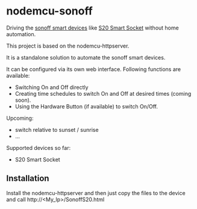 # nodemcu-sonoff
Driving the [sonoff smart devices](https://www.itead.cc/smart-home.html) like [S20 Smart Socket](https://www.itead.cc/smart-home/smart-socket.html) without home automation.

This project is based on the nodemcu-httpserver.

It is a standalone solution to automate the sonoff smart devices.

It can be configured via its own web interface. Following functions are available:
- Switching On and Off directly
- Creating time schedules to switch On and Off at desired times (coming soon).
- Using the Hardware Button (if available) to switch On/Off.

Upcoming:
- switch relative to sunset / sunrise
- ...

Supported devices so far:
- S20 Smart Socket

## Installation
Install the nodemcu-httpserver and then just copy the files to the device and call
http://<My_Ip>/SonoffS20.html
